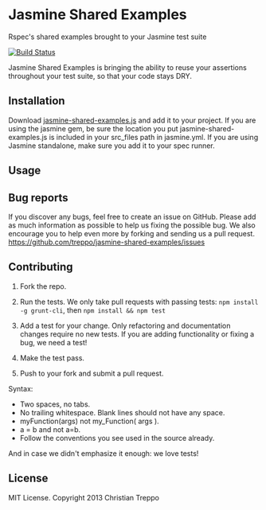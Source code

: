 Jasmine Shared Examples
===
Rspec's shared examples brought to your Jasmine test suite

[![Build Status](https://travis-ci.org/treppo/jasmine-shared-examples.png?branch=master)](https://travis-ci.org/treppo/jasmine-shared-examples)

Jasmine Shared Examples is bringing the ability to reuse your assertions
throughout your test suite, so that your code stays DRY.

Installation
---
Download [jasmine-shared-examples.js](https://raw.github.com/treppo/jasmine-shared-examples/master/src/jasmine-shared-examples.js)
and add it to your project. If you are using the jasmine gem, be sure the
location you put jasmine-shared-examples.js is included in your src_files path
in jasmine.yml.
If you are using Jasmine standalone, make sure you add it to your spec runner.

Usage
---

Bug reports
---
If you discover any bugs, feel free to create an issue on GitHub. Please add as
much information as possible to help us fixing the possible bug. We also
encourage you to help even more by forking and sending us a pull request.
https://github.com/treppo/jasmine-shared-examples/issues

Contributing
---
1. Fork the repo.

2. Run the tests. We only take pull requests with passing tests:
`npm install -g grunt-cli`, then `npm install && npm test`

3. Add a test for your change. Only refactoring and documentation changes
require no new tests. If you are adding functionality or fixing a bug, we need
a test!

4. Make the test pass.

5. Push to your fork and submit a pull request.

Syntax:

* Two spaces, no tabs.
* No trailing whitespace. Blank lines should not have any space.
* myFunction(args) not my_Function( args ).
* a = b and not a=b.
* Follow the conventions you see used in the source already.

And in case we didn't emphasize it enough: we love tests!

License
---
MIT License. Copyright 2013 Christian Treppo

